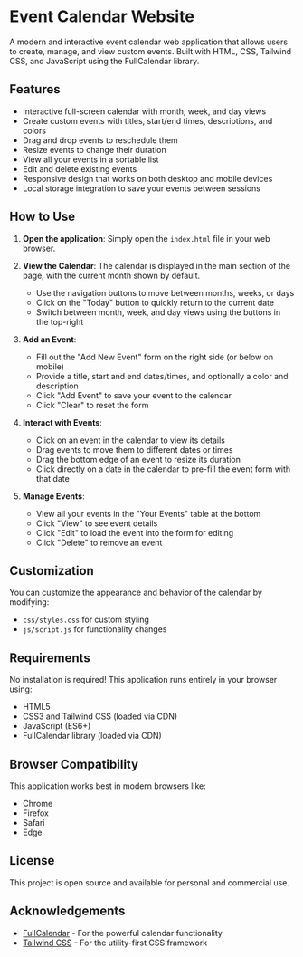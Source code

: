 # Event Calendar Website

A modern and interactive event calendar web application that allows users to create, manage, and view custom events. Built with HTML, CSS, Tailwind CSS, and JavaScript using the FullCalendar library.

## Features

- Interactive full-screen calendar with month, week, and day views
- Create custom events with titles, start/end times, descriptions, and colors
- Drag and drop events to reschedule them
- Resize events to change their duration
- View all your events in a sortable list
- Edit and delete existing events
- Responsive design that works on both desktop and mobile devices
- Local storage integration to save your events between sessions

## How to Use

1. **Open the application**: Simply open the `index.html` file in your web browser.

2. **View the Calendar**: The calendar is displayed in the main section of the page, with the current month shown by default.
   - Use the navigation buttons to move between months, weeks, or days
   - Click on the "Today" button to quickly return to the current date
   - Switch between month, week, and day views using the buttons in the top-right

3. **Add an Event**:
   - Fill out the "Add New Event" form on the right side (or below on mobile)
   - Provide a title, start and end dates/times, and optionally a color and description
   - Click "Add Event" to save your event to the calendar
   - Click "Clear" to reset the form

4. **Interact with Events**:
   - Click on an event in the calendar to view its details
   - Drag events to move them to different dates or times
   - Drag the bottom edge of an event to resize its duration
   - Click directly on a date in the calendar to pre-fill the event form with that date

5. **Manage Events**:
   - View all your events in the "Your Events" table at the bottom
   - Click "View" to see event details
   - Click "Edit" to load the event into the form for editing
   - Click "Delete" to remove an event

## Customization

You can customize the appearance and behavior of the calendar by modifying:

- `css/styles.css` for custom styling
- `js/script.js` for functionality changes

## Requirements

No installation is required! This application runs entirely in your browser using:

- HTML5
- CSS3 and Tailwind CSS (loaded via CDN)
- JavaScript (ES6+)
- FullCalendar library (loaded via CDN)

## Browser Compatibility

This application works best in modern browsers like:
- Chrome
- Firefox
- Safari
- Edge

## License

This project is open source and available for personal and commercial use.

## Acknowledgements

- [FullCalendar](https://fullcalendar.io/) - For the powerful calendar functionality
- [Tailwind CSS](https://tailwindcss.com/) - For the utility-first CSS framework 